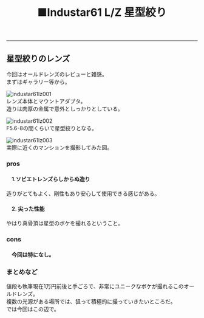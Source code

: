 ﻿---
layout: post
title: ■Industar61 L/Z 星型絞り
---
---

## **星型絞りのレンズ**
今回はオールドレンズのレビューと雑感。  
まずはギャラリー等から。

![industar61lz001](https://beni2nd.github.io/images/industar61lz001.jpg)  
レンズ本体とマウントアダプタ。  
造りは肉厚の金属で意外としっかりとしている。  

![industar61lz002](https://beni2nd.github.io/images/industar61lz002.jpg)   
F5.6-8の間くらいで星型絞りとなる。  

![industar61lz003](https://beni2nd.github.io/images/industar61lz003.jpg)  
実際に近くのマンションを撮影してみた図。  


### **pros**

#### 　1.ソビエトレンズらしからぬ造り
造りがとてもよく、剛性もあり安心して使用できる感じがある。  

#### 　2. 尖った性能
やはり真骨頂は星型のボケを撮れるということ。  


### **cons**

#### 　今回は特になし。



### **まとめなど**
値段も執筆現在1万円前後と手ごろで、非常にユニークなボケが撮れるこのオールドレンズ。  
複数の光源がある場所では、狙って積極的に撮っていきたいところだ。  
では今回はこの辺で。
